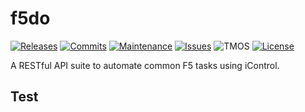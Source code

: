 # f5do
[![Releases](https://img.shields.io/github/release/ArtiomL/f5do.svg)](https://github.com/ArtiomL/f5do/releases)
[![Commits](https://img.shields.io/github/commits-since/ArtiomL/f5do/v1.0.0.svg?label=commits%20since)](https://github.com/ArtiomL/f5do/commits/master)
[![Maintenance](https://img.shields.io/maintenance/yes/2016.svg)](https://github.com/ArtiomL/f5do/graphs/code-frequency)
[![Issues](https://img.shields.io/github/issues/ArtiomL/f5do.svg)](https://github.com/ArtiomL/f5do/issues)
![TMOS](https://img.shields.io/badge/tmos-12.1-ff0000.svg)
[![License](https://img.shields.io/badge/license-MIT-blue.svg)](/LICENSE)

A RESTful API suite to automate common F5 tasks using iControl.

  
    
      
      
  
## Test
